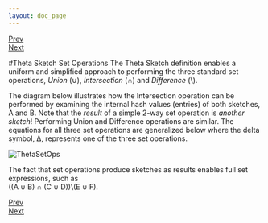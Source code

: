 ```yaml
---
layout: doc_page
---
```

[Prev](ThetaSketchFramework.html)<br>
[Next](HLL.html)

#Theta Sketch Set Operations
The Theta Sketch definition enables a uniform and simplified approach to performing the three standard set operations, <i>Union</i> (&#8746;), <i>Intersection</i> (&#8745;) and <i>Difference</i> (\\).

The diagram below illustrates how the Intersection operation can be performed by examining the internal hash values (entries) of both sketches, A and B.  Note that the <i>result</i> of a simple 2-way set operation is <i>another sketch</i>!  Performing Union and Difference operations are similar.  The equations for all three set operations are generalized below where the delta symbol, &Delta;, represents one of the three set operations.

<img class="doc-img-full" src="{{site.docs_img_dir}}ThetaSetOps.png" alt="ThetaSetOps" />

The fact that set operations produce sketches as results enables full set expressions, such as<br>
 ((A &#8746; B) &#8745; (C &#8746; D))\\(E &#8746; F).




[Prev](ThetaSketchFramework.html)<br>
[Next](HLL.html)
